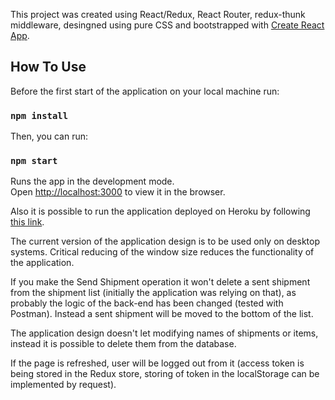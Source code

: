 This project was created using React/Redux, React Router, redux-thunk middleware, desingned using pure CSS and bootstrapped with [Create React App](https://github.com/facebook/create-react-app).

## How To Use

Before the first start of the application on your local machine run:

### `npm install`

Then, you can run:

### `npm start`

Runs the app in the development mode.<br>
Open [http://localhost:3000](http://localhost:3000) to view it in the browser.

Also it is possible to run the application deployed on Heroku by following [this link](https://shipment-manager.herokuapp.com).

The current version of the application design is to be used only on desktop systems. Critical reducing of the window size reduces the functionality of the application.

If you make the Send Shipment operation it won't delete a sent shipment from the shipment list (initially the application was relying on that), as probably the logic of the back-end has been changed (tested with Postman). Instead a sent shipment will be moved to the bottom of the list.

The application design doesn't let modifying names of shipments or items, instead it is possible to delete them from the database.

If the page is refreshed, user will be logged out from it (access token is being stored in the Redux store, storing of token in the localStorage can be implemented by request).
